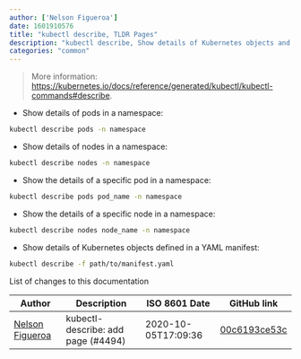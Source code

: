 ```yaml
---
author: ['Nelson Figueroa']
date: 1601910576
title: "kubectl describe, TLDR Pages"
description: "kubectl describe, Show details of Kubernetes objects and resources."
categories: "common"
---
```

> More information: <https://kubernetes.io/docs/reference/generated/kubectl/kubectl-commands#describe>.

- Show details of pods in a namespace:

```bash
kubectl describe pods -n namespace
```

- Show details of nodes in a namespace:

```bash
kubectl describe nodes -n namespace
```

- Show the details of a specific pod in a namespace:

```bash
kubectl describe pods pod_name -n namespace
```

- Show the details of a specific node in a namespace:

```bash
kubectl describe nodes node_name -n namespace
```

- Show details of Kubernetes objects defined in a YAML manifest:

```bash
kubectl describe -f path/to/manifest.yaml
```
List of changes to this documentation


Author | Description | ISO 8601 Date | GitHub link
------|-----|-----|-----
[Nelson Figueroa](mailto:30811275+nelsonfigueroa@users.noreply.github.com) | kubectl-describe: add page (#4494) | 2020-10-05T17:09:36 | [00c6193ce53c](https://github.com/tldr-pages/tldr/commit/00c6193ce53cc84b086385fbb16d82be59038e0e)

